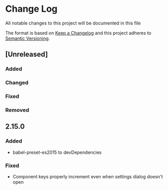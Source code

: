 # Change Log 
All notable changes to this project will be documented in this file

The format is based on [Keep a Changelog](http://keepachangelog.com/)
and this project adheres to [Semantic Versioning](http://semver.org/).

## [Unreleased]
### Added

### Changed

### Fixed

### Removed

## 2.15.0
### Added
 - babel-preset-es2015 to devDependencies
 
### Fixed
 - Component keys properly increment even when settings dialog doesn't open
